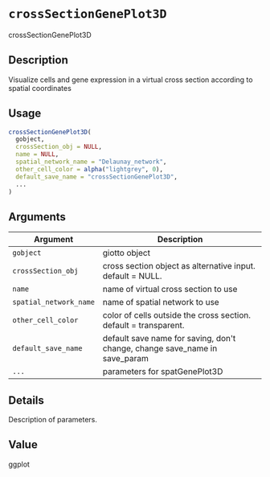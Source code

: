 # `crossSectionGenePlot3D`

crossSectionGenePlot3D


## Description

Visualize cells and gene expression in a virtual cross section according to spatial coordinates


## Usage

```r
crossSectionGenePlot3D(
  gobject,
  crossSection_obj = NULL,
  name = NULL,
  spatial_network_name = "Delaunay_network",
  other_cell_color = alpha("lightgrey", 0),
  default_save_name = "crossSectionGenePlot3D",
  ...
)
```


## Arguments

Argument      |Description
------------- |----------------
`gobject`     |     giotto object
`crossSection_obj`     |     cross section object as alternative input. default = NULL.
`name`     |     name of virtual cross section to use
`spatial_network_name`     |     name of spatial network to use
`other_cell_color`     |     color of cells outside the cross section. default = transparent.
`default_save_name`     |     default save name for saving, don't change, change save_name in save_param
`...`     |     parameters for spatGenePlot3D


## Details

Description of parameters.


## Value

ggplot



